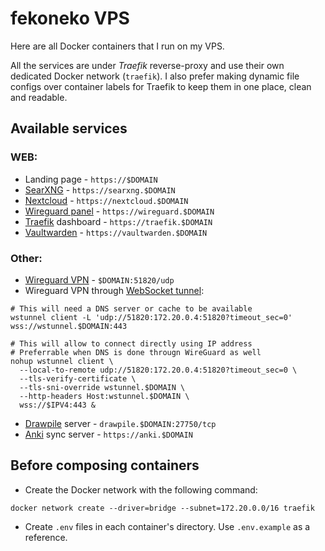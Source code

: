 # fekoneko VPS

Here are all Docker containers that I run on my VPS.

All the services are under _Traefik_ reverse-proxy and use their own dedicated Docker network (`traefik`). I also prefer making dynamic file configs over container labels for Traefik to keep them in one place, clean and readable.

## Available services

### WEB:

- Landing page - `https://$DOMAIN`
- [SearXNG](https://github.com/searxng) - `https://searxng.$DOMAIN`
- [Nextcloud](https://github.com/nextcloud) - `https://nextcloud.$DOMAIN`
- [Wireguard panel](https://github.com/wg-easy/wg-easy) - `https://wireguard.$DOMAIN`
- [Traefik](https://github.com/traefik/traefik) dashboard - `https://traefik.$DOMAIN`
- [Vaultwarden](https://github.com/dani-garcia/vaultwarden) - `https://vaultwarden.$DOMAIN`

### Other:

- [Wireguard VPN](https://github.com/wireguard) - `$DOMAIN:51820/udp`
- Wireguard VPN through [WebSocket tunnel](https://github.com/erebe/wstunnel):

```shell
# This will need a DNS server or cache to be available
wstunnel client -L 'udp://51820:172.20.0.4:51820?timeout_sec=0' wss://wstunnel.$DOMAIN:443

# This will allow to connect directly using IP address
# Preferrable when DNS is done througn WireGuard as well
nohup wstunnel client \
  --local-to-remote udp://51820:172.20.0.4:51820?timeout_sec=0 \
  --tls-verify-certificate \
  --tls-sni-override wstunnel.$DOMAIN \
  --http-headers Host:wstunnel.$DOMAIN \
  wss://$IPV4:443 &
```

- [Drawpile](https://github.com/drawpile/Drawpile) server - `drawpile.$DOMAIN:27750/tcp`
- [Anki](https://github.com/ankitects/anki) sync server - `https://anki.$DOMAIN`

## Before composing containers

- Create the Docker network with the following command:

```shell
docker network create --driver=bridge --subnet=172.20.0.0/16 traefik
```

- Create `.env` files in each container's directory. Use `.env.example` as a reference.
